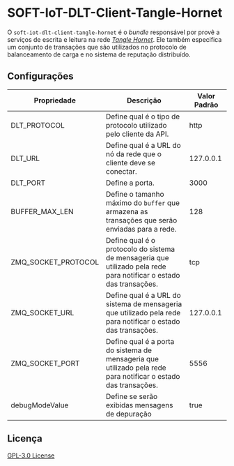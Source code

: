 # SOFT-IoT-DLT-Client-Tangle-Hornet

O `soft-iot-dlt-client-tangle-hornet` é o _bundle_ responsável por provê a serviços de escrita e leitura na rede [*Tangle Hornet*](https://wiki.iota.org/hornet/getting_started/). Ele também especifica um conjunto de transações que são utilizados no protocolo de balanceamento de carga e no sistema de reputação distribuído.

## Configurações

| Propriedade | Descrição | Valor Padrão |
| ----------- | --------- | ------------ |
| DLT_PROTOCOL | Define qual é o tipo de protocolo utilizado pelo cliente da API. | http |
| DLT_URL | Define qual é a URL do nó da rede que o cliente deve se conectar. | 127.0.0.1 |
| DLT_PORT | 	Define a porta. | 3000 |
| BUFFER_MAX_LEN | Define o tamanho máximo do `buffer` que armazena as transações que serão enviadas para a rede. | 128 |
| ZMQ_SOCKET_PROTOCOL | Define qual é o protocolo do sistema de mensageria que utilizado pela rede para notificar o estado das transações. | tcp |
| ZMQ_SOCKET_URL | Define qual é a URL do sistema de mensageria que utilizado pela rede para notificar o estado das transações. | 127.0.0.1 |
| ZMQ_SOCKET_PORT | Define qual é a porta do sistema de mensageria que utilizado pela rede para notificar o estado das transações. | 5556
| debugModeValue | Define se serão exibidas mensagens de depuração | true |

## Licença
[GPL-3.0 License](./LICENSE)

